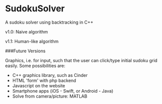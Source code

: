 # SudokuSolver
A sudoku solver using backtracking in C++

v1.0: Naive algorithm

v1.1: Human-like algorithm

###Future Versions

Graphics, i.e. for input, such that the user can click/type initial sudoku grid easily. Some possibilities are:
- C++ graphics library, such as Cinder
- HTML 'form' with php backend
- Javascript on the website
- Smartphone apps (iOS - Swift, or Android - Java)
- Solve from camera/picture: MATLAB
